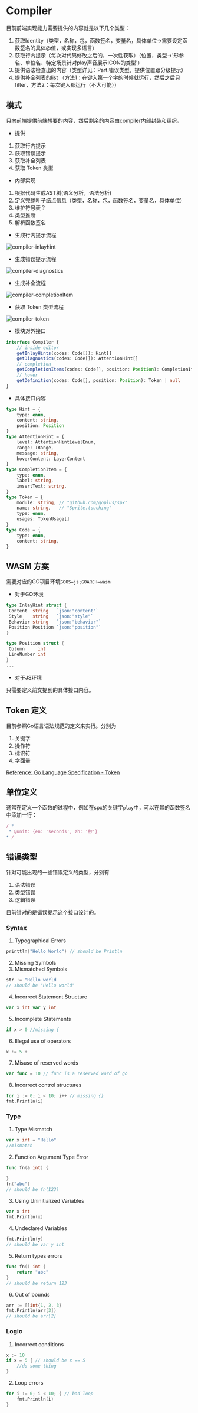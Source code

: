# Compiler

目前前端实现能力需要提供的内容就是以下几个类型：

1. 获取Identity（类型，名称，包，函数签名，变量名，具体单位->需要设定函数签名的具体@值，或实现多语言）
2. 获取行内提示（每次对代码修改之后的，一次性获取）（位置，类型->'形参名、单位名、特定场景针对play声音展示ICON的类型'）
3. 提供语法检查出的内容（类型详见：Part.错误类型，提供位置跟分级提示）
4. 提供补全列表的list （方法1：在键入第一个字的时候就运行，然后之后只filter，方法2：每次键入都运行（不大可能））

## 模式

只向前端提供前端想要的内容，然后剩余的内容由compiler内部封装和组织。

- 提供

1. 获取行内提示
2. 获取错误提示
3. 获取补全列表
4. 获取 Token 类型

- 内部实现

1. 根据代码生成AST树(语义分析，语法分析)
2. 定义完整叶子结点信息（类型，名称，包，函数签名，变量名，具体单位）
3. 维护符号表？
4. 类型推断
5. 解析函数签名

- 生成行内提示流程

![compiler-inlayhint](./assets/compiler-inlayhint.png)

- 生成错误提示流程

![compiler-diagnostics](./assets/compiler-diagnostics.png)

- 生成补全流程

![compiler-completionItem](./assets/compiler-completionItem.png)

- 获取 Token 类型流程

![compiler-token](./assets/compiler-token.png)

- 模块对外接口

```ts
interface Compiler {
    // inside editor
    getInlayHints(codes: Code[]): Hint[]
    getDiagnostics(codes: Code[]): AttentionHint[]
    // completion
    getCompletionItems(codes: Code[], position: Position): CompletionItem[]
    // hover
    getDefinition(codes: Code[], position: Position): Token | null
}
```

- 具体接口内容

```ts
type Hint = {
    type: enum,
    content: string,
    position: Position
}
type AttentionHint = {
    level: AttentionHintLevelEnum,
    range: IRange,
    message: string,
    hoverContent: LayerContent
}
type CompletionItem = {
    type: enum,
    label: string,
    insertText: string,
}
type Token = {
    module: string, // "github.com/goplus/spx"
    name: string,   // "Sprite.touching"
    type: enum,
    usages: TokenUsage[]
}
type Code = {
    type: enum,
    content: string,
}
```

## WASM 方案

需要对应的GO项目环境`GOOS=js;GOARCH=wasm`

- 对于GO环境

```go
type InlayHint struct {
 Content  string   `json:"content"`
 Style    string   `json:"style"`
 Behavior string   `json:"behavior"`
 Position Position `json:"position"`
}

type Position struct {
 Column     int
 LineNumber int
}
...
```

- 对于JS环境

只需要定义前文提到的具体接口内容。

## Token 定义

目前参照Go语言语法规范的定义来实行。分别为

1. 关键字
2. 操作符
3. 标识符
4. 字面量

[Reference: Go Language Specification - Token](https://go.dev/ref/spec#Tokens)

## 单位定义

通常在定义一个函数的过程中，例如在spx的关键字`play`中，可以在其的函数签名中添加一行：

```ts
/ *
 * @unit: {en: 'seconds', zh: '秒'}
* /
```

## 错误类型

针对可能出现的一些错误定义的类型，分别有

1. 语法错误
2. 类型错误
3. 逻辑错误

目前针对的是错误提示这个接口设计的。

### Syntax

1. Typographical Errors

```go
printtln("Hello World") // should be Println
```

2. Missing Symbols
3. Mismatched Symbols

```go
str := "Hello world 
// should be "Hello world"
```

4. Incorrect Statement Structure

```go
var x int var y int
```

5. Incomplete Statements

```go
if x > 0 //missing {
```

6. Illegal use of operators

```go
x := 5 +
```

7. Misuse of reserved words

```go
var func = 10 // func is a reserved word of go
```

8. Incorrect control structures

```go
for i := 0; i < 10; i++ // missing {}
fmt.Println(i)
```

### Type

1. Type Mismatch

```go
var x int = "Hello"
//mismatch
```

2. Function Argument Type Error

```go
func fn(a int) {

}
fn("abc")
// should be fn(123)
```

3. Using Uninitialized Variables

```go
var x int
fmt.Println(x)
```

4. Undeclared Variables

```go
fmt.Println(y)
// should be var y int
```

5. Return types errors

```go
func fn() int {
    return "abc"
}
// should be return 123
```

6. Out of bounds

```go
arr := []int{1, 2, 3}
fmt.Println(arr[3])
// should be arr[2]
```

### Logic

1. Incorrect conditions

```go
x := 10
if x = 5 { // should be x == 5
    //do some thing
}
```

2. Loop errors

```go
for i := 0; i < 10; { // bad loop
    fmt.Println(i)
}
```
